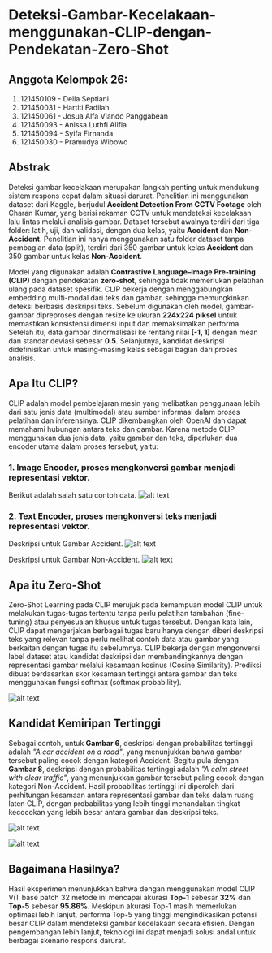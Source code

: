 # Deteksi-Gambar-Kecelakaan-menggunakan-CLIP-dengan-Pendekatan-Zero-Shot
## Anggota Kelompok 26:
1. 121450109 - Della Septiani  
2. 121450031 - Hartiti Fadilah  
3. 121450061 - Josua Alfa Viando Panggabean  
4. 121450093 - Anissa Luthfi Alifia  
5. 121450094 - Syifa Firnanda  
6. 121450030 - Pramudya Wibowo

## Abstrak
Deteksi gambar kecelakaan merupakan langkah penting untuk mendukung sistem respons cepat dalam situasi darurat. Penelitian ini menggunakan dataset dari Kaggle, berjudul **Accident Detection From CCTV Footage** oleh Charan Kumar, yang berisi rekaman CCTV untuk mendeteksi kecelakaan lalu lintas melalui analisis gambar. Dataset tersebut awalnya terdiri dari tiga folder: latih, uji, dan validasi, dengan dua kelas, yaitu **Accident** dan **Non-Accident**. Penelitian ini hanya menggunakan satu folder dataset tanpa pembagian data (split), terdiri dari 350 gambar untuk kelas **Accident** dan 350 gambar untuk kelas **Non-Accident**.

Model yang digunakan adalah **Contrastive Language–Image Pre-training (CLIP)** dengan pendekatan **zero-shot**, sehingga tidak memerlukan pelatihan ulang pada dataset spesifik. CLIP bekerja dengan menggabungkan embedding multi-modal dari teks dan gambar, sehingga memungkinkan deteksi berbasis deskripsi teks. Sebelum digunakan oleh model, gambar-gambar dipreproses dengan resize ke ukuran **224x224 piksel** untuk memastikan konsistensi dimensi input dan memaksimalkan performa. Setelah itu, data gambar dinormalisasi ke rentang nilai **[-1, 1]** dengan mean dan standar deviasi sebesar **0.5**. Selanjutnya, kandidat deskripsi didefinisikan untuk masing-masing kelas sebagai bagian dari proses analisis.

## Apa Itu CLIP?
CLIP adalah model pembelajaran mesin yang melibatkan penggunaan lebih dari satu jenis data (multimodal) atau sumber informasi dalam proses pelatihan dan inferensinya. CLIP dikembangkan oleh OpenAI dan dapat memahami hubungan antara teks dan gambar. Karena metode CLIP menggunakan dua jenis data, yaitu gambar dan teks, diperlukan dua encoder utama dalam proses tersebut, yaitu:

### 1. Image Encoder, proses mengkonversi gambar menjadi representasi vektor.
Berikut adalah salah satu contoh data.
![alt text](https://github.com/sains-data/Deteksi-Gambar-Kecelakaan-menggunakan-CLIP-dengan-Pendekatan-Zero-Shot/blob/main/Public/Contoh-data.png?raw=true)

### 2. Text Encoder, proses mengkonversi teks menjadi representasi vektor.
Deskripsi untuk Gambar Accident.
![alt text](https://github.com/sains-data/Deteksi-Gambar-Kecelakaan-menggunakan-CLIP-dengan-Pendekatan-Zero-Shot/blob/main/Public/Desk-Acc.png?raw=true)

Deskripsi untuk Gambar Non-Accident.
![alt text](https://github.com/sains-data/Deteksi-Gambar-Kecelakaan-menggunakan-CLIP-dengan-Pendekatan-Zero-Shot/blob/main/Public/Desk-NonAcc.png?raw=true)

## Apa itu Zero-Shot
Zero-Shot Learning pada CLIP merujuk pada kemampuan model CLIP untuk melakukan tugas-tugas tertentu tanpa perlu pelatihan tambahan (fine-tuning) atau penyesuaian khusus untuk tugas tersebut. Dengan kata lain, CLIP dapat mengerjakan berbagai tugas baru hanya dengan diberi deskripsi teks yang relevan tanpa perlu melihat contoh data atau gambar yang berkaitan dengan tugas itu sebelumnya. CLIP bekerja dengan mengonversi label dataset atau kandidat deskripsi dan membandingkannya dengan representasi gambar melalui kesamaan kosinus (Cosine Similarity). Prediksi dibuat berdasarkan skor kesamaan tertinggi antara gambar dan teks menggunakan fungsi softmax (softmax probability).

![alt text](https://github.com/sains-data/Deteksi-Gambar-Kecelakaan-menggunakan-CLIP-dengan-Pendekatan-Zero-Shot/blob/main/Public/Zero-Shot.png?raw=true)

## Kandidat Kemiripan Tertinggi 
Sebagai contoh, untuk **Gambar 6**, deskripsi dengan probabilitas tertinggi adalah _"A car accident on a road"_, yang menunjukkan bahwa gambar tersebut paling cocok dengan kategori Accident. Begitu pula dengan **Gambar 8**, deskripsi dengan probabilitas tertinggi adalah _"A calm street with clear traffic"_, yang menunjukkan gambar tersebut paling cocok dengan kategori Non-Accident. Hasil probabilitas tertinggi ini diperoleh dari perhitungan kesamaan antara representasi gambar dan teks dalam ruang laten CLIP, dengan probabilitas yang lebih tinggi menandakan tingkat kecocokan yang lebih besar antara gambar dan deskripsi teks.

![alt text](https://github.com/sains-data/Deteksi-Gambar-Kecelakaan-menggunakan-CLIP-dengan-Pendekatan-Zero-Shot/blob/main/Public/Contoh-Prob-Acc.png?raw=true)

![alt text](https://github.com/sains-data/Deteksi-Gambar-Kecelakaan-menggunakan-CLIP-dengan-Pendekatan-Zero-Shot/blob/main/Public/Contoh-Prob-NonAcc.png?raw=true)

## Bagaimana Hasilnya?
Hasil eksperimen menunjukkan bahwa dengan menggunakan model CLIP ViT base patch 32 metode ini mencapai akurasi **Top-1** sebesar **32%** dan **Top-5** sebesar **95.86%**. Meskipun akurasi Top-1 masih memerlukan optimasi lebih lanjut, performa Top-5 yang tinggi mengindikasikan potensi besar CLIP dalam mendeteksi gambar kecelakaan secara efisien. Dengan pengembangan lebih lanjut, teknologi ini dapat menjadi solusi andal untuk berbagai skenario respons darurat.


